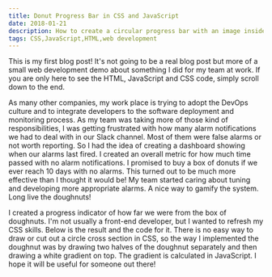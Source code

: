 ```yaml
---
title: Donut Progress Bar in CSS and JavaScript
date: 2018-01-21
description: How to create a circular progress bar with an image inside.
tags: CSS,JavaScript,HTML,web development
---
```


This is my first blog post! It's not going to be a real blog post but more of a small web development demo about something I did for my team at work. If you are only here to see the HTML, JavaScript and CSS code, simply scroll down to the end.

As many other companies, my work place is trying to adopt the DevOps culture and to integrate developers to the software deployment and monitoring process. As my team was taking more of those kind of responsibilities, I was getting frustrated with how many alarm notifications we had to deal with in our Slack channel. Most of them were false alarms or not worth reporting. So I had the idea of creating a dashboard showing when our alarms last fired. I created an overall metric for how much time passed with no alarm notifications. I promised to buy a box of donuts if we ever reach 10 days with no alarms. This turned out to be much more effective than I thought it would be! My team started caring about tuning and developing more appropriate alarms. A nice way to gamify the system. Long live the doughnuts!

<script async src="//jsfiddle.net/zommerfelds/71jLd73v/embed/result/"></script>


I created a progress indicator of how far we were from the box of doughnuts. I'm not usually a front-end developer, but I wanted to refresh my CSS skills. Below is the result and the code for it. There is no easy way to draw or cut out a circle cross section in CSS, so the way I implemented the doughnut was by drawing two halves of the doughnut separately and then drawing a white gradient on top. The gradient is calculated in JavaScript. I hope it will be useful for someone out there!

<script async src="//jsfiddle.net/zommerfelds/71jLd73v/embed/css/"></script>
<script async src="//jsfiddle.net/zommerfelds/71jLd73v/embed/html/"></script>
<script async src="//jsfiddle.net/zommerfelds/71jLd73v/embed/js/"></script>
